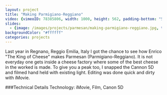 ```yaml
---
layout: project
title: "Making Parmigiano-Reggiano"
video: {vimeoID: 78385806, width: 1000, height: 562, padding-bottom: "54%"}
slides:
  - {image: /images/projects/parmesan/making-parmigiano-reggiano.jpg, title: "Making Parmigiano Reggiano"}
backgroundColor: "#ffffff"
categories: projects
---
```

Last year in Regnano, Reggio Emilia, Italy I got the chance to see how Enrico "The King of Cheese" makes Parmesan (Parmigiano-Reggiano). It is not everyday one gets inside a cheese factory where some of the best cheese in the worked is made. To give you a peak too, I snapped the Cannon 5D and filmed hand held with existing light. Editing was done quick and dirty with iMovie.

###Technical Details
Technology: iMovie, Film, Canon 5D
